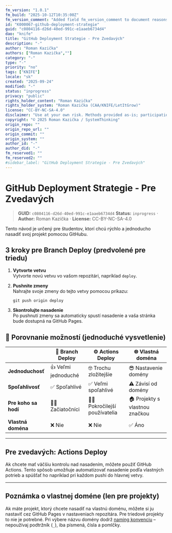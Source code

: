 ```yaml
---
fm_version: "1.0.1"
fm_build: "2025-10-12T10:35:00Z"
fm_version_comment: "Added field fm_version_comment to document reasons for FM updates"
id: "K000067-github-deployment-strategie"
guid: "c0804116-d26d-40ed-991c-e1aaeb6734d4"
dao: "knife"
title: "GitHub Deployment Strategie - Pre Zvedavých"
description: "-"
author: "Roman Kazička"
authors: ["Roman Kazička",""]
category: "-"
type: "-"
priority: "no"
tags: ["KNIFE"]
locale: "sk"
created: "2025-09-24"
modified: "-"
status: "inprogress"
privacy: "public"
rights_holder_content: "Roman Kazička"
rights_holder_system: "Roman Kazička (CAA/KNIFE/LetItGrow)"
license: "CC-BY-NC-SA-4.0"
disclaimer: "Use at your own risk. Methods provided as-is; participation is voluntary and context-aware."
copyright: "© 2025 Roman Kazička / SystemThinking"
origin_repo: ""
origin_repo_url: ""
origin_commit: ""
origin_system: ""
author_id: "-"
author_did: "-"
fm_reserved1: ""
fm_reserved2: ""
#sidebar_label: "GitHub Deployment Strategie - Pre Zvedavých"
---
```

# GitHub Deployment Strategie - Pre Zvedavých

<!-- fm-visible: start -->
> **GUID:** `c0804116-d26d-40ed-991c-e1aaeb6734d4`
> **Status:** `inprogress` · **Author:** Roman Kazička · **License:** CC-BY-NC-SA-4.0
<!-- fm-visible: end -->

Tento návod je určený pre študentov, ktorí chcú rýchlo a jednoducho nasadiť svoj projekt pomocou GitHubu.

## 3 kroky pre Branch Deploy (predvolené pre triedu)

1. **Vytvorte vetvu**  
   Vytvorte novú vetvu vo vašom repozitári, napríklad `deploy`.

2. **Pushnite zmeny**  
   Nahrajte svoje zmeny do tejto vetvy pomocou príkazu:
   ```
   git push origin deploy
   ```

3. **Skontrolujte nasadenie**  
   Po pushnutí zmeny sa automaticky spustí nasadenie a vaša stránka bude dostupná na GitHub Pages.

## 🔎 Porovnanie možností (jednoduché vysvetlenie)

|                     | 🌿 Branch Deploy          | ⚙️ Actions Deploy             | 🌐 Vlastná doména             |
|---------------------|--------------------------|------------------------------|------------------------------|
| **Jednoduchosť**     | 👍 Veľmi jednoduché       | 🤓 Trochu zložitejšie         | 😎 Nastavenie domény          |
| **Spoľahlivosť**     | ✅ Spoľahlivé             | ✅ Veľmi spoľahlivé           | ⚠️ Závisí od domény           |
| **Pre koho sa hodí** | 🧑‍🎓 Začiatočníci         | 👩‍💻 Pokročilejší používatelia | 🏠 Projekty s vlastnou značkou |
| **Vlastná doména**   | ❌ Nie                   | ❌ Nie                       | ✅ Áno                       |

---

## Pre zvedavých: Actions Deploy

Ak chcete mať väčšiu kontrolu nad nasadením, môžete použiť GitHub Actions. Tento spôsob umožňuje automatizovať nasadenie podľa vlastných potrieb a spúšťať ho napríklad pri každom pushi do hlavnej vetvy.

---

## Poznámka o vlastnej doméne (len pre projekty)

Ak máte projekt, ktorý chcete nasadiť na vlastnú doménu, môžete si ju nastaviť cez GitHub Pages v nastaveniach repozitára. Pre triedové projekty to nie je potrebné. Pri výbere názvu domény dodrž [naming konvenciu](./K000067_NamingConventionPreDomeny.md) – nepoužívaj podtržník (`_`), iba písmená, čísla a pomlčky.
